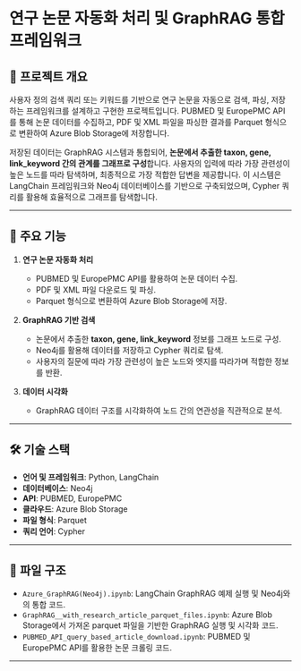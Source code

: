 # 연구 논문 자동화 처리 및 GraphRAG 통합 프레임워크

## 📜 프로젝트 개요
사용자 정의 검색 쿼리 또는 키워드를 기반으로 연구 논문을 자동으로 검색, 파싱, 저장하는 프레임워크를 설계하고 구현한 프로젝트입니다. PUBMED 및 EuropePMC API를 통해 논문 데이터를 수집하고, PDF 및 XML 파일을 파싱한 결과를 Parquet 형식으로 변환하여 Azure Blob Storage에 저장합니다.

저장된 데이터는 GraphRAG 시스템과 통합되어, **논문에서 추출한 taxon, gene, link_keyword 간의 관계를 그래프로 구성**합니다. 사용자의 입력에 따라 가장 관련성이 높은 노드를 따라 탐색하며, 최종적으로 가장 적합한 답변을 제공합니다. 이 시스템은 LangChain 프레임워크와 Neo4j 데이터베이스를 기반으로 구축되었으며, Cypher 쿼리를 활용해 효율적으로 그래프를 탐색합니다.

---

## 📂 주요 기능
1. **연구 논문 자동화 처리**
   - PUBMED 및 EuropePMC API를 활용하여 논문 데이터 수집.
   - PDF 및 XML 파일 다운로드 및 파싱.
   - Parquet 형식으로 변환하여 Azure Blob Storage에 저장.

2. **GraphRAG 기반 검색**
   - 논문에서 추출한 **taxon, gene, link_keyword** 정보를 그래프 노드로 구성.
   - Neo4j를 활용해 데이터를 저장하고 Cypher 쿼리로 탐색.
   - 사용자의 질문에 따라 가장 관련성이 높은 노드와 엣지를 따라가며 적합한 정보를 반환.

3. **데이터 시각화**
   - GraphRAG 데이터 구조를 시각화하여 노드 간의 연관성을 직관적으로 분석.

---

## 🛠 기술 스택
- **언어 및 프레임워크**: Python, LangChain
- **데이터베이스**: Neo4j
- **API**: PUBMED, EuropePMC
- **클라우드**: Azure Blob Storage
- **파일 형식**: Parquet
- **쿼리 언어**: Cypher

---

## 📑 파일 구조
- `Azure_GraphRAG(Neo4j).ipynb`: LangChain GraphRAG 예제 실행 및 Neo4j와의 통합 코드.
- `GraphRAG__with_research_article_parquet_files.ipynb`: Azure Blob Storage에서 가져온 parquet 파일을 기반한 GraphRAG 실행 및 시각화 코드.
- `PUBMED_API_query_based_article_download.ipynb`: PUBMED 및 EuropePMC API를 활용한 논문 크롤링 코드.

---
